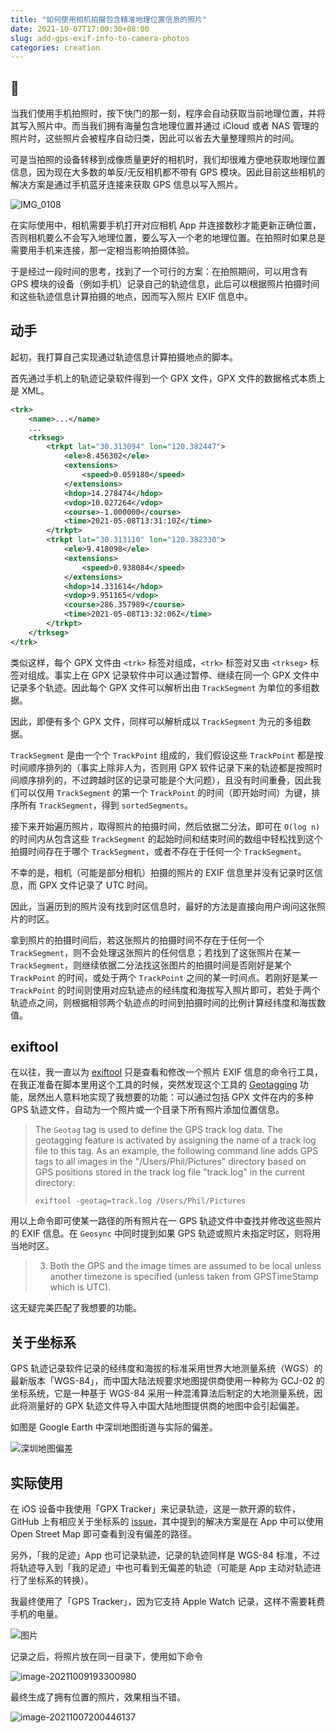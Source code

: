 ```yaml
---
title: "如何使用相机拍摄包含精准地理位置信息的照片"
date: 2021-10-07T17:00:30+08:00
slug: add-gps-exif-info-to-camera-photos
categories: creation
---
```


## 🤔

当我们使用手机拍照时，按下快门的那一刻，程序会自动获取当前地理位置，并将其写入照片中。而当我们拥有海量包含地理位置并通过 iCloud 或者 NAS 管理的照片时，这些照片会被程序自动归类，因此可以省去大量整理照片的时间。

可是当拍照的设备转移到成像质量更好的相机时，我们却很难方便地获取地理位置信息，因为现在大多数的单反/无反相机都不带有 GPS 模块。因此目前这些相机的解决方案是通过手机蓝牙连接来获取 GPS 信息以写入照片。

![IMG_0108](assets/IMG_0108.jpg)

在实际使用中，相机需要手机打开对应相机 App 并连接数秒才能更新正确位置，否则相机要么不会写入地理位置，要么写入一个老的地理位置。在拍照时如果总是需要用手机来连接，那一定相当影响拍摄体验。

于是经过一段时间的思考，找到了一个可行的方案：在拍照期间，可以用含有 GPS 模块的设备（例如手机）记录自己的轨迹信息，此后可以根据照片拍摄时间和这些轨迹信息计算拍摄的地点，因而写入照片 EXIF 信息中。

## 动手

起初，我打算自己实现通过轨迹信息计算拍摄地点的脚本。

首先通过手机上的轨迹记录软件得到一个 GPX 文件，GPX 文件的数据格式本质上是 XML。

```xml
<trk>
    <name>...</name>
    ...
    <trkseg>
        <trkpt lat="30.313094" lon="120.382447">
            <ele>8.456302</ele>
            <extensions>
                <speed>0.059180</speed>
            </extensions>
            <hdop>14.278474</hdop>
            <vdop>10.027264</vdop>
            <course>-1.000000</course>
            <time>2021-05-08T13:31:10Z</time>
        </trkpt>
        <trkpt lat="30.313110" lon="120.382330">
            <ele>9.418098</ele>
            <extensions>
                <speed>0.938084</speed>
            </extensions>
            <hdop>14.331614</hdop>
            <vdop>9.951165</vdop>
            <course>286.357989</course>
            <time>2021-05-08T13:32:06Z</time>
        </trkpt>
    </trkseg>
</trk>
```

类似这样，每个 GPX 文件由 `<trk>` 标签对组成，`<trk>` 标签对又由 `<trkseg>` 标签对组成。事实上在 GPX 记录软件中可以通过暂停、继续在同一个 GPX 文件中记录多个轨迹。因此每个 GPX 文件可以解析出由 `TrackSegment` 为单位的多组数据。

因此，即便有多个 GPX 文件，同样可以解析成以 `TrackSegment` 为元的多组数据。

`TrackSegment` 是由一个个 `TrackPoint` 组成的，我们假设这些 `TrackPoint` 都是按时间顺序排列的（事实上除非人为，否则用 GPX 软件记录下来的轨迹都是按照时间顺序排列的，不过跨越时区的记录可能是个大问题），且没有时间重叠，因此我们可以仅用 `TrackSegment` 的第一个 `TrackPoint` 的时间（即开始时间）为键，排序所有 `TrackSegment`，得到 `sortedSegments`。

接下来开始遍历照片，取得照片的拍摄时间，然后依据二分法，即可在 `O(log n)` 的时间内从包含这些 `TrackSegment` 的起始时间和结束时间的数组中轻松找到这个拍摄时间存在于哪个 `TrackSegment`，或者不存在于任何一个 `TrackSegment`。

不幸的是，相机（可能是部分相机）拍摄的照片的 EXIF 信息里并没有记录时区信息，而 GPX 文件记录了 UTC 时间。

因此，当遍历到的照片没有找到时区信息时，最好的方法是直接向用户询问这张照片的时区。

拿到照片的拍摄时间后，若这张照片的拍摄时间不存在于任何一个 `TrackSegment`，则不会处理这张照片的任何信息；若找到了这张照片在某一 `TrackSegment`，则继续依据二分法找这张图片的拍摄时间是否刚好是某个 `TrackPoint` 的时间，或处于两个 `TrackPoint` 之间的某一时间点。若刚好是某一 `TrackPoint` 的时间则使用对应轨迹点的经纬度和海拔写入照片即可，若处于两个轨迹点之间，则根据相邻两个轨迹点的时间到拍摄时间的比例计算经纬度和海拔数值。

## exiftool

在以往，我一直以为 [exiftool](https://exiftool.org) 只是查看和修改一个照片 EXIF 信息的命令行工具，在我正准备在脚本里用这个工具的时候，突然发现这个工具的 [Geotagging](https://exiftool.org/geotag.html) 功能，居然出人意料地实现了我想要的功能：可以通过包括 GPX 文件在内的多种 GPS 轨迹文件，自动为一个照片或一个目录下所有照片添加位置信息。

> The `Geotag` tag is used to define the GPS track log data. The geotagging feature is activated by assigning the name of a track log file to this tag. As an example, the following command line adds GPS tags to all images in the "/Users/Phil/Pictures" directory based on GPS positions stored in the track log file "track.log" in the current directory:
>
> ```
> exiftool -geotag=track.log /Users/Phil/Pictures
> ```

用以上命令即可使某一路径的所有照片在一 GPS 轨迹文件中查找并修改这些照片的 EXIF 信息。在 `Geosync` 中同时提到如果 GPS 轨迹或照片未指定时区，则将用当地时区。

> 3. Both the GPS and the image times are assumed to be local unless another timezone is specified (unless taken from GPSTimeStamp which is UTC).

这无疑完美匹配了我想要的功能。

## 关于坐标系

GPS 轨迹记录软件记录的经纬度和海拔的标准采用世界大地测量系统（WGS）的最新版本「WGS-84」，而中国大陆法规要求地图提供商使用一种称为 GCJ-02 的坐标系统，它是一种基于 WGS-84 采用一种混淆算法后制定的大地测量系统，因此将测量好的 GPX 轨迹文件导入中国大陆地图提供商的地图中会引起偏差。

如图是 Google Earth 中深圳地图街道与实际的偏差。

![深圳地图偏差](assets/IMG_111.jpg)

## 实际使用

在 iOS 设备中我使用「GPX Tracker」来记录轨迹，这是一款开源的软件，GitHub 上有相应关于坐标系的 [issue](https://github.com/merlos/iOS-Open-GPX-Tracker/issues/192)，其中提到的解决方案是在 App 中可以使用 Open Street Map 即可查看到没有偏差的路径。

另外，「我的足迹」App 也可记录轨迹，记录的轨迹同样是 WGS-84 标准，不过将轨迹导入到「我的足迹」中也可看到无偏差的轨迹（可能是 App 主动对轨迹进行了坐标系的转换）。

我最终使用了「GPS Tracker」，因为它支持 Apple Watch 记录，这样不需要耗费手机的电量。

![图片](assets/IMG_110.png)

记录之后，将照片放在同一目录下，使用如下命令

![image-20211009193300980](assets/image-20211009193300980.png)

最终生成了拥有位置的照片，效果相当不错。

![image-20211007200446137](assets/image-20211007200446137.png)

